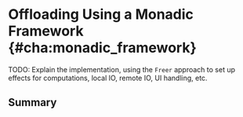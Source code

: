 # Offloading Using a Monadic Framework {#cha:monadic_framework}
TODO: Explain the implementation, using the `Freer` approach to set up effects for computations, local IO, remote IO, UI handling, etc.

## Summary
